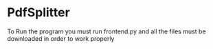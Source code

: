 # PdfSplitter
To Run the program you must run frontend.py and all the files must be downloaded in order to work properly
